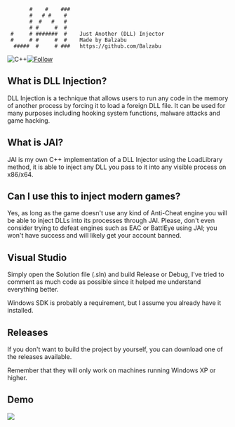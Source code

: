 ```
       #    #    ### 
       #   # #    #   
       #  #   #   #   
       # #     #  #    
 #     # #######  #    Just Another (DLL) Injector
 #     # #     #  #    Made by Balzabu
  #####  #     # ###   https://github.com/Balzabu
```
![C++](https://img.shields.io/badge/Made_with-C++-blue)[![Follow](https://img.shields.io/badge/Follow_me-github-black?logo=github)](https://github.com/balzabu/)


## What is DLL Injection?

DLL Injection is a technique that allows users to run any code in the memory of another process by forcing it to load a foreign DLL file.
It can be used for many purposes including hooking system functions, malware attacks and game hacking.

## What is JAI?

JAI is my own C++ implementation of a DLL Injector using the LoadLibrary method, it is able to inject any DLL you pass to it into any visible process on x86/x64.

## Can I use this to inject modern games?

Yes, as long as the game doesn't use any kind of Anti-Cheat engine you will be able to inject DLLs into its processes through JAI.
Please, don't even consider trying to defeat engines such as EAC or BattlEye using JAI; you won't have success and will likely get your account banned.

## Visual Studio

Simply open the Solution file (.sln) and build Release or Debug, I've tried to comment as much code as possible since it helped me understand everything better.

Windows SDK is probably a requirement, but I assume you already have it installed.

## Releases

If you don't want to build the project by yourself, you can download one of the releases available.

Remember that they will only work on machines running Windows XP or higher.

## Demo

![](https://i.ibb.co/D82t0r7/JAI-GIF.gif)
